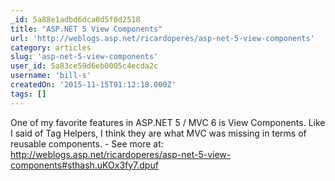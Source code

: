 ```yaml
---
_id: 5a88e1adbd6dca0d5f0d2518
title: "ASP.NET 5 View Components"
url: 'http://weblogs.asp.net/ricardoperes/asp-net-5-view-components'
category: articles
slug: 'asp-net-5-view-components'
user_id: 5a83ce59d6eb0005c4ecda2c
username: 'bill-s'
createdOn: '2015-11-15T01:12:18.000Z'
tags: []
---
```


One of my favorite features in ASP.NET 5 / MVC 6 is View Components. Like I said of Tag Helpers, I think they are what MVC was missing in terms of reusable components. - See more at: http://weblogs.asp.net/ricardoperes/asp-net-5-view-components#sthash.uKOx3fy7.dpuf
